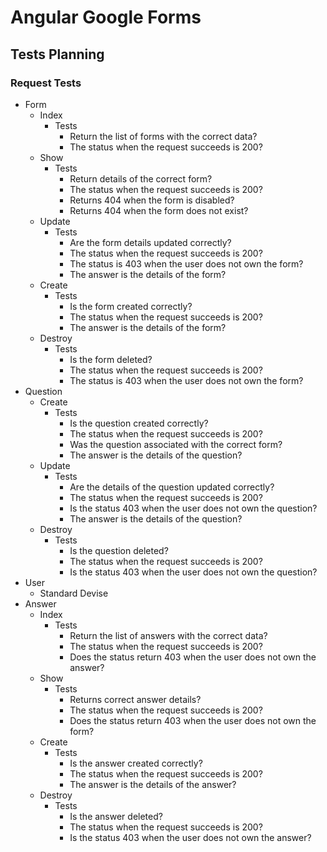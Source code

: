 # Angular Google Forms
## Tests Planning
### Request Tests

- Form
    - Index
        - Tests
            - Return the list of forms with the correct data?
            - The status when the request succeeds is 200?
    - Show
        - Tests
            - Return details of the correct form?
            - The status when the request succeeds is 200?
            - Returns 404 when the form is disabled?
            - Returns 404 when the form does not exist?
    - Update
        - Tests
            - Are the form details updated correctly?
            - The status when the request succeeds is 200?
            - The status is 403 when the user does not own the form?
            - The answer is the details of the form?
    - Create
        - Tests
            - Is the form created correctly?
            - The status when the request succeeds is 200?
            - The answer is the details of the form?
    - Destroy
        - Tests
            - Is the form deleted?
            - The status when the request succeeds is 200?
            - The status is 403 when the user does not own the form?
- Question
    - Create
        - Tests
            - Is the question created correctly?
            - The status when the request succeeds is 200?
            - Was the question associated with the correct form?
            - The answer is the details of the question?
    - Update
        - Tests
            - Are the details of the question updated correctly?
            - The status when the request succeeds is 200?
            - Is the status 403 when the user does not own the question?
            - The answer is the details of the question?
    - Destroy
        - Tests
            - Is the question deleted?
            - The status when the request succeeds is 200?
            - Is the status 403 when the user does not own the question?
- User
    - Standard Devise
- Answer
    - Index
        - Tests
            - Return the list of answers with the correct data?
            - The status when the request succeeds is 200?
            - Does the status return 403 when the user does not own the answer?
    - Show
        - Tests
            - Returns correct answer details?
            - The status when the request succeeds is 200?
            - Does the status return 403 when the user does not own the form?
    - Create
        - Tests
            - Is the answer created correctly?
            - The status when the request succeeds is 200?
            - The answer is the details of the answer?
    - Destroy
        - Tests
            - Is the answer deleted?
            - The status when the request succeeds is 200?
            - Is the status 403 when the user does not own the answer?